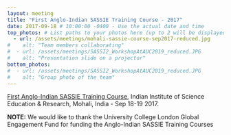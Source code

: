 ```yaml
---
layout: meeting
title: "First Anglo-Indian SASSIE Training Course - 2017"
date: 2017-09-18 # 10:00:00 -0400 - Use the actual date and time
top_photos: # List paths to your photos here (up to 2 will be displayed side by side at the top)
  - url: /assets/meetings/mohali-sassie-course-sep2017-reduced.jpg
#    alt: "Team members collaborating"
#  - url: /assets/meetings/SASSI2_WorkshopAtAUC2019_reduced.JPG
#    alt: "Presentation slide on a projector"
bottom_photos:
#  - url: /assets/meetings/SASSI2_WorkshopAtAUC2019_reduced.JPG
#    alt: "Group photo of the team"
---
```

[First Anglo-Indian SASSIE Training Course](/Meetings/Courses/SASSIE-training-course-Mohali-Sep2017.pdf/), Indian
Institute of Science Education & Research, Mohali, India - Sep 18-19 2017.

**NOTE:** We would like to thank the University College London Global Engagement Fund for funding the Anglo-Indian SASSIE
Training Courses
